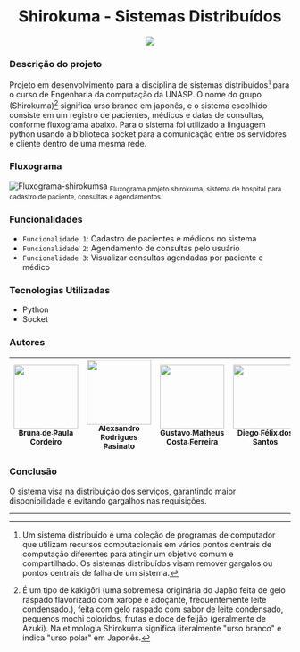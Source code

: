 
<h1 align="center"> Shirokuma - Sistemas Distribuídos </h1>

<p align="center">
<img src="http://img.shields.io/static/v1?label=STATUS&message=EM%20DESENVOLVIMENTO&color=GREEN&style=for-the-badge"/>
</p>

### Descrição do projeto

Projeto em desenvolvimento para a disciplina de sistemas distribuídos[^1] para o curso de 
Engenharia da computação da UNASP. O nome do grupo (Shirokuma)[^2] significa urso branco em japonês, 
e o sistema escolhido consiste em um registro de pacientes, médicos e datas de consultas, conforme fluxograma abaixo.
Para o sistema foi utilizado a linguagem python usando a biblioteca socket para a comunicação entre os servidores e
cliente dentro de uma mesma rede.

### Fluxograma
![Fluxograma-shirokumsa](https://github.com/bruninhaout/Shirokuma/assets/65495514/51959974-2016-4d44-8030-f99f94901927)
<sub> Fluxograma projeto shirokuma, sistema de hospital para cadastro de paciente, consultas e agendamentos. </sub>

### Funcionalidades
- `Funcionalidade 1`: Cadastro de pacientes e médicos no sistema
- `Funcionalidade 2`: Agendamento de consultas pelo usuário
- `Funcionalidade 3`: Visualizar consultas agendadas por paciente e médico

### Tecnologias Utilizadas
- Python
- Socket

### Autores
| [<img src="https://avatars.githubusercontent.com/u/65495514?v=4" width=115><br><sub>Bruna de Paula Cordeiro</sub>](https://github.com/bruninhaout) |  [<img src="https://avatars.githubusercontent.com/u/73611056?v=4" width=115><br><sub>Alexsandro Rodrigues Pasinato</sub>](https://github.com/Alekk123) |  [<img src="https://avatars.githubusercontent.com/u/62715760?v=4" width=115><br><sub>Gustavo Matheus Costa Ferreira</sub>](https://github.com/GustavoMCF) | [<img src="https://avatars.githubusercontent.com/u/134543593?v=4" width=115><br><sub>Diego Félix dos Santos</sub>](https://github.com/Diegofelix1989) | [<img src="https://avatars.githubusercontent.com/u/65493185?v=4" width=115><br><sub>Pedro Henrique Medeiros de Melo</sub>](https://github.com/PedroHenriqueMM) |
| :---: | :---: | :---: | :---: | :---: |

### Conclusão
O sistema visa na distribuição dos serviços, garantindo maior disponibilidade e evitando gargalhos nas requisições.

---

[^1]: Um sistema distribuído é uma coleção de programas de computador que utilizam
recursos computacionais em vários pontos centrais de computação diferentes
para atingir um objetivo comum e compartilhado.
Os sistemas distribuídos visam remover gargalos ou pontos centrais de falha de
um sistema.
[^2]: É um tipo de kakigōri (uma sobremesa originária do Japão feita de gelo raspado 
flavorizado com xarope e adoçante, frequentemente leite condensado.), feita com gelo raspado com sabor de leite condensado, 
pequenos mochi coloridos, frutas e doce de feijão (geralmente de Azuki). Na etimologia Shirokuma significa literalmente 
"urso branco" e indica "urso polar" em Japonês. 
